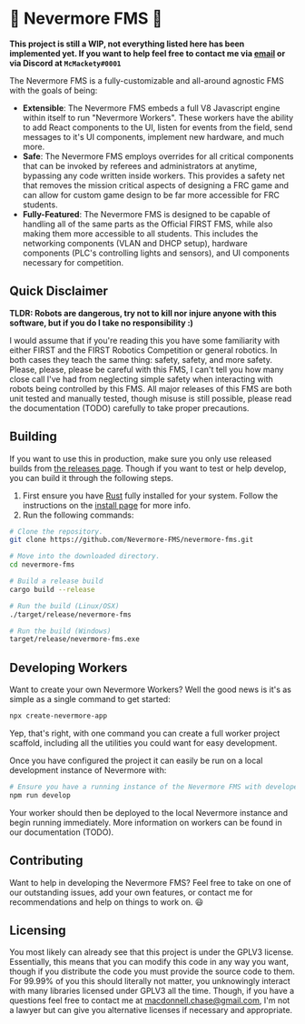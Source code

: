 # :robot: Nevermore FMS :robot:
**This project is still a WIP, not everything listed here has been implemented yet. If you want to help feel free to contact me via [email](mailto:macdonnell.chase@gmail.com) or via Discord at `McMackety#0001`**

The Nevermore FMS is a fully-customizable and all-around agnostic FMS with the goals of being:
* **Extensible**: The Nevermore FMS embeds a full V8 Javascript engine within itself to run "Nevermore Workers". These workers have the ability to add React components to the UI, listen for events from the field, send messages to it's UI components, implement new hardware, and much more.
* **Safe**: The Nevermore FMS employs overrides for all critical components that can be invoked by referees and administrators at anytime, bypassing any code written inside workers. This provides a safety net that removes the mission critical aspects of designing a FRC game and can allow for custom game design to be far more accessible for FRC students.
* **Fully-Featured**: The Nevermore FMS is designed to be capable of handling all of the same parts as the Official FIRST FMS, while also making them more accessible to all students. This includes the networking components (VLAN and DHCP setup), hardware components (PLC's controlling lights and sensors), and UI components necessary for competition.

## Quick Disclaimer
**TLDR: Robots are dangerous, try not to kill nor injure anyone with this software, but if you do I take no responsibility :)**

I would assume that if you're reading this you have some familiarity with either FIRST and the FIRST Robotics Competition or general robotics. In both cases they teach the same thing: safety, safety, and more safety. Please, please, please be careful with this FMS, I can't tell you how many close call I've had from neglecting simple safety when interacting with robots being controlled by this FMS. All major releases of this FMS are both unit tested and manually tested, though misuse is still possible, please read the documentation (TODO) carefully to take proper precautions.

## Building
If you want to use this in production, make sure you only use released builds from [the releases page](https://github.com/Nevermore-FMS/nevermore-fms/releases). Though if you want to test or help develop, you can build it through the following steps.
1. First ensure you have [Rust](https://www.rust-lang.org/) fully installed for your system. Follow the instructions on the [install page](https://www.rust-lang.org/tools/install) for more info.
2. Run the following commands:
```bash
# Clone the repository.
git clone https://github.com/Nevermore-FMS/nevermore-fms.git

# Move into the downloaded directory.
cd nevermore-fms

# Build a release build
cargo build --release

# Run the build (Linux/OSX)
./target/release/nevermore-fms

# Run the build (Windows)
target/release/nevermore-fms.exe
```

## Developing Workers
Want to create your own Nevermore Workers? Well the good news is it's as simple as a single command to get started:
```bash
npx create-nevermore-app
```
Yep, that's right, with one command you can create a full worker project scaffold, including all the utilities you could want for easy development.

Once you have configured the project it can easily be run on a local development instance of Nevermore with:
```bash
# Ensure you have a running instance of the Nevermore FMS with developer options enabled.
npm run develop
```

Your worker should then be deployed to the local Nevermore instance and begin running immediately. More information on workers can be found in our documentation (TODO).

## Contributing
Want to help in developing the Nevermore FMS? Feel free to take on one of our outstanding issues, add your own features, or contact me for recommendations and help on things to work on. :smiley:

## Licensing
You most likely can already see that this project is under the GPLV3 license. Essentially, this means that you can modify this code in any way you want, though if you distribute the code you must provide the source code to them. For 99.99% of you this should literally not matter, you unknowingly interact with many libraries licensed under GPLV3 all the time. Though, if you have a questions feel free to contact me at [macdonnell.chase@gmail.com](mailto:macdonnell.chase@gmail.com), I'm not a lawyer but can give you alternative licenses if necessary and appropriate.
